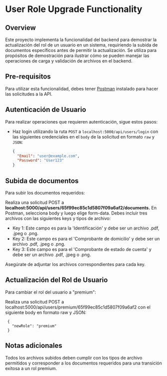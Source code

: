 # User Role Upgrade Functionality

## Overview
Este proyecto implementa la funcionalidad del backend para demostrar la actualización del rol de un usuario en un sistema, requiriendo la subida de documentos específicos antes de permitir la actualización. Se utiliza para propósitos de demostración para ilustrar cómo se pueden manejar las operaciones de carga y validación de archivos en el backend.

## Pre-requisitos
Para utilizar esta funcionalidad, debes tener [Postman](https://www.postman.com/downloads/) instalado para hacer las solicitudes a la API.

## Autenticación de Usuario
Para realizar operaciones que requieren autenticación, sigue estos pasos:
- Haz login utilizando la ruta `POST` a `localhost:5000/api/users/login` con las siguientes credenciales en el `body` de la solicitud en formato `raw` y `JSON`:

     ```json
     {
       "Email": "user@example.com",
       "Password": "User123"
     }

## Subida de documentos
Para subir los documentos requeridos:

Realiza una solicitud POST a **localhost:5000/api/users/65f99ec85c1d5807f09a6af2/documents.**
En Postman, selecciona body y luego elige form-data.
Debes incluir tres archivos con las siguientes keys y tipos de archivo:

- Key 1: Este campo es para la 'Identificación' y debe ser un archivo .pdf, .jpeg o .png.
- Key 2: Este campo es para el 'Comprobante de domicilio' y debe ser un archivo .pdf, .jpeg o .png.
- Key 3: Este campo es para el 'Comprobante de estado de cuenta' y debe ser un archivo .pdf, .jpeg o .png.
  
Asegúrate de adjuntar los archivos correspondientes para cada key.

## Actualización del Rol de Usuario
Para cambiar el rol del usuario a "premium":

Realiza una solicitud POST a localhost:5000/api/users/premium/65f99ec85c1d5807f09a6af2 con el siguiente body en formato raw y JSON:

     
     {
       "newRole": "premium"
     }

## Notas adicionales
Todos los archivos subidos deben cumplir con los tipos de archivo permitidos y corresponder a los documentos requeridos para una transición exitosa a un rol premium.
